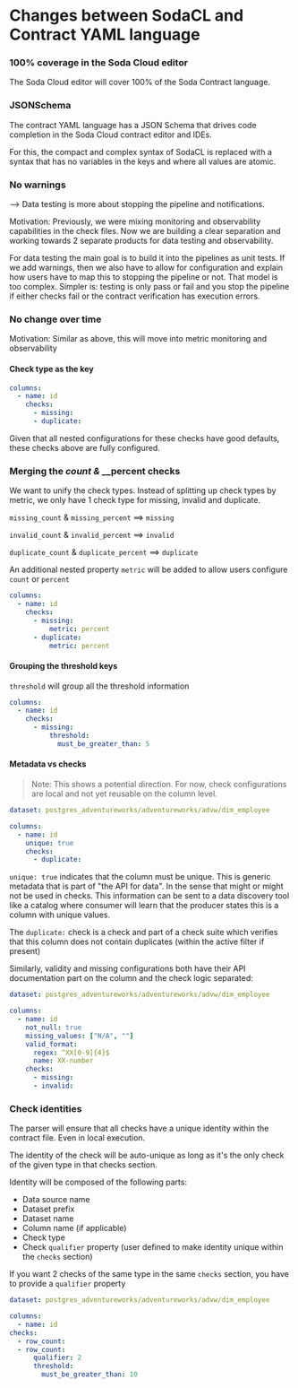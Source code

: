 # Changes between SodaCL and Contract YAML language

### 100% coverage in the Soda Cloud editor

The Soda Cloud editor will cover 100% of the Soda Contract language.

### JSONSchema

The contract YAML language has a JSON Schema that drives code completion in the Soda Cloud contract editor and IDEs.

For this, the compact and complex syntax of SodaCL is replaced with a syntax that has no variables in the keys and where all values are atomic.

### No warnings

⟶ Data testing is more about stopping the pipeline and notifications.

Motivation: Previously, we were mixing monitoring and observability capabilities in the check files. Now we are building a clear separation and working towards 2 separate products for data testing and observability.

For data testing the main goal is to build it into the pipelines as unit tests. If we add warnings, then we also have to allow for configuration and explain how users have to map this to stopping the pipeline or not. That model is too complex. Simpler is: testing is only pass or fail and you stop the pipeline if either checks fail or the contract verification has execution errors.

### No change over time

Motivation: Similar as above, this will move into metric monitoring and observability

#### Check type as the key

```yaml
columns:
  - name: id
    checks:
      - missing:
      - duplicate:
```

Given that all nested configurations for these checks have good defaults, these checks above are fully configured.

### Merging the *count &* \_\_percent checks

We want to unify the check types. Instead of splitting up check types by metric, we only have 1 check type for missing, invalid and duplicate.

`missing_count` & `missing_percent` ==> `missing`

`invalid_count` & `invalid_percent` ==> `invalid`

`duplicate_count` & `duplicate_percent` ==> `duplicate`

An additional nested property `metric` will be added to allow users configure `count` or `percent`

```yaml
columns:
  - name: id
    checks:
      - missing:
          metric: percent
      - duplicate:
          metric: percent
```

#### Grouping the threshold keys

`threshold` will group all the threshold information

```yaml
columns:
  - name: id
    checks:
      - missing:
          threshold:
            must_be_greater_than: 5
```

#### Metadata vs checks

> Note: This shows a potential direction.  For now, check configurations are local and not yet reusable on the column level. 

```yaml
dataset: postgres_adventureworks/adventureworks/advw/dim_employee

columns:
  - name: id
    unique: true
    checks:
      - duplicate:
```

`unique: true` indicates that the column must be unique. This is generic metadata that is part of "the API for data". In the sense that might or might not be used in checks. This information can be sent to a data discovery tool like a catalog where consumer will learn that the producer states this is a column with unique values.

The `duplicate:` check is a check and part of a check suite which verifies that this column does not contain duplicates (within the active filter if present)

Similarly, validity and missing configurations both have their API documentation part on the column and the check logic separated:

```yaml
dataset: postgres_adventureworks/adventureworks/advw/dim_employee

columns:
  - name: id
    not_null: true
    missing_values: ["N/A", ""]
    valid_format:
      regex: ^XX[0-9]{4}$
      name: XX-number
    checks:
      - missing:
      - invalid:
```

### Check identities

The parser will ensure that all checks have a unique identity within the contract file. Even in local execution.

The identity of the check will be auto-unique as long as it's the only check of the given type in that checks section.

Identity will be composed of the following parts:

* Data source name
* Dataset prefix
* Dataset name
* Column name (if applicable)
* Check type
* Check `qualifier` property (user defined to make identity unique within the `checks` section)

If you want 2 checks of the same type in the same `checks` section, you have to provide a `qualifier` property

```yaml
dataset: postgres_adventureworks/adventureworks/advw/dim_employee

columns:
  - name: id
checks:
  - row_count:
  - row_count:
      qualifier: 2
      threshold:
        must_be_greater_than: 10
```
